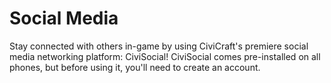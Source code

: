 # Social Media

Stay connected with others in-game by using CiviCraft's premiere social media networking platform: CiviSocial! CiviSocial comes pre-installed on all phones, but before using it, you'll need to create an account.